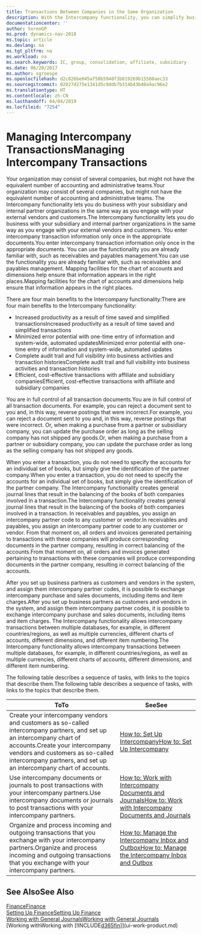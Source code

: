 ```yaml
---
title: Transactions Between Companies in the Same Organization
description: With the Intercompany functionality, you can simplify business processes and transactions between companies within the same organization.
documentationcenter: ''
author: SorenGP
ms.prod: dynamics-nav-2018
ms.topic: article
ms.devlang: na
ms.tgt_pltfrm: na
ms.workload: na
ms.search.keywords: IC, group, consolidation, affiliate, subsidiary
ms.date: 06/20/2017
ms.author: sgroespe
ms.openlocfilehash: d2c826be045af58b5940f3b819269b15508aec33
ms.sourcegitcommit: 02827d275e1341d5c9ddb7b314b43b48a9ac96e2
ms.translationtype: HT
ms.contentlocale: zh-CN
ms.lasthandoff: 04/04/2019
ms.locfileid: "7254"
---
```

# <a name="managing-intercompany-transactions"></a><span data-ttu-id="76a96-103">Managing Intercompany Transactions</span><span class="sxs-lookup"><span data-stu-id="76a96-103">Managing Intercompany Transactions</span></span>
<span data-ttu-id="76a96-104">Your organization may consist of several companies, but might not have the equivalent number of accounting and administrative teams.</span><span class="sxs-lookup"><span data-stu-id="76a96-104">Your organization may consist of several companies, but might not have the equivalent number of accounting and administrative teams.</span></span> <span data-ttu-id="76a96-105">The Intercompany functionality lets you do business with your subsidiary and internal partner organizations in the same way as you engage with your external vendors and customers.</span><span class="sxs-lookup"><span data-stu-id="76a96-105">The Intercompany functionality lets you do business with your subsidiary and internal partner organizations in the same way as you engage with your external vendors and customers.</span></span> <span data-ttu-id="76a96-106">You enter intercompany transaction information only once in the appropriate documents.</span><span class="sxs-lookup"><span data-stu-id="76a96-106">You enter intercompany transaction information only once in the appropriate documents.</span></span> <span data-ttu-id="76a96-107">You can use the functionality you are already familiar with, such as receivables and payables management.</span><span class="sxs-lookup"><span data-stu-id="76a96-107">You can use the functionality you are already familiar with, such as receivables and payables management.</span></span> <span data-ttu-id="76a96-108">Mapping facilities for the chart of accounts and dimensions help ensure that information appears in the right places.</span><span class="sxs-lookup"><span data-stu-id="76a96-108">Mapping facilities for the chart of accounts and dimensions help ensure that information appears in the right places.</span></span>  

<span data-ttu-id="76a96-109">There are four main benefits to the Intercompany functionality:</span><span class="sxs-lookup"><span data-stu-id="76a96-109">There are four main benefits to the Intercompany functionality:</span></span>  

- <span data-ttu-id="76a96-110">Increased productivity as a result of time saved and simplified transactions</span><span class="sxs-lookup"><span data-stu-id="76a96-110">Increased productivity as a result of time saved and simplified transactions</span></span>  
- <span data-ttu-id="76a96-111">Minimized error potential with one-time entry of information and system-wide, automated updates</span><span class="sxs-lookup"><span data-stu-id="76a96-111">Minimized error potential with one-time entry of information and system-wide, automated updates</span></span>  
- <span data-ttu-id="76a96-112">Complete audit trail and full visibility into business activities and transaction histories</span><span class="sxs-lookup"><span data-stu-id="76a96-112">Complete audit trail and full visibility into business activities and transaction histories</span></span>  
- <span data-ttu-id="76a96-113">Efficient, cost-effective transactions with affiliate and subsidiary companies</span><span class="sxs-lookup"><span data-stu-id="76a96-113">Efficient, cost-effective transactions with affiliate and subsidiary companies</span></span>  

<span data-ttu-id="76a96-114">You are in full control of all transaction documents.</span><span class="sxs-lookup"><span data-stu-id="76a96-114">You are in full control of all transaction documents.</span></span> <span data-ttu-id="76a96-115">For example, you can reject a document sent to you and, in this way, reverse postings that were incorrect.</span><span class="sxs-lookup"><span data-stu-id="76a96-115">For example, you can reject a document sent to you and, in this way, reverse postings that were incorrect.</span></span> <span data-ttu-id="76a96-116">Or, when making a purchase from a partner or subsidiary company, you can update the purchase order as long as the selling company has not shipped any goods.</span><span class="sxs-lookup"><span data-stu-id="76a96-116">Or, when making a purchase from a partner or subsidiary company, you can update the purchase order as long as the selling company has not shipped any goods.</span></span>  

<span data-ttu-id="76a96-117">When you enter a transaction, you do not need to specify the accounts for an individual set of books, but simply give the identification of the partner company.</span><span class="sxs-lookup"><span data-stu-id="76a96-117">When you enter a transaction, you do not need to specify the accounts for an individual set of books, but simply give the identification of the partner company.</span></span> <span data-ttu-id="76a96-118">The Intercompany functionality creates general journal lines that result in the balancing of the books of both companies involved in a transaction.</span><span class="sxs-lookup"><span data-stu-id="76a96-118">The Intercompany functionality creates general journal lines that result in the balancing of the books of both companies involved in a transaction.</span></span> <span data-ttu-id="76a96-119">In receivables and payables, you assign an intercompany partner code to any customer or vendor.</span><span class="sxs-lookup"><span data-stu-id="76a96-119">In receivables and payables, you assign an intercompany partner code to any customer or vendor.</span></span> <span data-ttu-id="76a96-120">From that moment on, all orders and invoices generated pertaining to transactions with these companies will produce corresponding documents in the partner company, resulting in correct balancing of the accounts.</span><span class="sxs-lookup"><span data-stu-id="76a96-120">From that moment on, all orders and invoices generated pertaining to transactions with these companies will produce corresponding documents in the partner company, resulting in correct balancing of the accounts.</span></span>  

 <span data-ttu-id="76a96-121">After you set up business partners as customers and vendors in the system, and assign them intercompany partner codes, it is possible to exchange intercompany purchase and sales documents, including items and item charges.</span><span class="sxs-lookup"><span data-stu-id="76a96-121">After you set up business partners as customers and vendors in the system, and assign them intercompany partner codes, it is possible to exchange intercompany purchase and sales documents, including items and item charges.</span></span> <span data-ttu-id="76a96-122">The Intercompany functionality allows intercompany transactions between multiple databases, for example, in different countries/regions, as well as multiple currencies, different charts of accounts, different dimensions, and different item numbering.</span><span class="sxs-lookup"><span data-stu-id="76a96-122">The Intercompany functionality allows intercompany transactions between multiple databases, for example, in different countries/regions, as well as multiple currencies, different charts of accounts, different dimensions, and different item numbering.</span></span>  

<span data-ttu-id="76a96-123">The following table describes a sequence of tasks, with links to the topics that describe them.</span><span class="sxs-lookup"><span data-stu-id="76a96-123">The following table describes a sequence of tasks, with links to the topics that describe them.</span></span>

 |<span data-ttu-id="76a96-124">To</span><span class="sxs-lookup"><span data-stu-id="76a96-124">To</span></span> |<span data-ttu-id="76a96-125">See</span><span class="sxs-lookup"><span data-stu-id="76a96-125">See</span></span>|
 |---|---|
 |<span data-ttu-id="76a96-126">Create your intercompany vendors and customers as so-called intercompany partners, and set up an intercompany chart of accounts.</span><span class="sxs-lookup"><span data-stu-id="76a96-126">Create your intercompany vendors and customers as so-called intercompany partners, and set up an intercompany chart of accounts.</span></span>|[<span data-ttu-id="76a96-127">How to: Set Up Intercompany</span><span class="sxs-lookup"><span data-stu-id="76a96-127">How to: Set Up Intercompany</span></span>](intercompany-how-setup.md)|
 |<span data-ttu-id="76a96-128">Use intercompany documents or journals to post transactions with your intercompany partners.</span><span class="sxs-lookup"><span data-stu-id="76a96-128">Use intercompany documents or journals to post transactions with your intercompany partners.</span></span>|[<span data-ttu-id="76a96-129">How to: Work with Intercompany Documents and Journals</span><span class="sxs-lookup"><span data-stu-id="76a96-129">How to: Work with Intercompany Documents and Journals</span></span>](intercompany-how-work-documents-journals.md)|
 |<span data-ttu-id="76a96-130">Organize and process incoming and outgoing transactions that you exchange with your intercompany partners.</span><span class="sxs-lookup"><span data-stu-id="76a96-130">Organize and process incoming and outgoing transactions that you exchange with your intercompany partners.</span></span>|[<span data-ttu-id="76a96-131">How to: Manage the Intercompany Inbox and Outbox</span><span class="sxs-lookup"><span data-stu-id="76a96-131">How to: Manage the Intercompany Inbox and Outbox</span></span>](intercompany-how-manage-intercompany-inbox.md)|

## <a name="see-also"></a><span data-ttu-id="76a96-132">See Also</span><span class="sxs-lookup"><span data-stu-id="76a96-132">See Also</span></span>
[<span data-ttu-id="76a96-133">Finance</span><span class="sxs-lookup"><span data-stu-id="76a96-133">Finance</span></span>](finance.md)  
[<span data-ttu-id="76a96-134">Setting Up Finance</span><span class="sxs-lookup"><span data-stu-id="76a96-134">Setting Up Finance</span></span>](finance-setup-finance.md)  
[<span data-ttu-id="76a96-135">Working with General Journals</span><span class="sxs-lookup"><span data-stu-id="76a96-135">Working with General Journals</span></span>](ui-work-general-journals.md)  
[<span data-ttu-id="76a96-136">Working with</span><span class="sxs-lookup"><span data-stu-id="76a96-136">Working with</span></span> [!INCLUDE[d365fin](includes/d365fin_md.md)]](ui-work-product.md)
